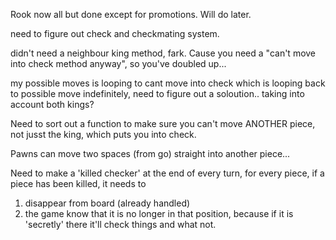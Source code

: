 Rook now all but done except for promotions. Will do later.

need to figure out check and checkmating system.

didn't need a neighbour king method, fark. Cause you need a "can't move into check method anyway", so you've doubled up...

my possible moves is looping to cant move into check which is looping back to possible move indefinitely, need to figure out a soloution.. taking into account both kings?

Need to sort out a function to make sure you can't move ANOTHER piece, not jusst the king, which puts you into check.

Pawns can move two spaces (from go) straight into another piece...

Need to make a 'killed checker' at the end of every turn, for every piece, if a piece has been killed, it needs to 
1. disappear from board (already handled)
2. the game know that it is no longer in that position, because if it is 'secretly' there it'll check things and what not.